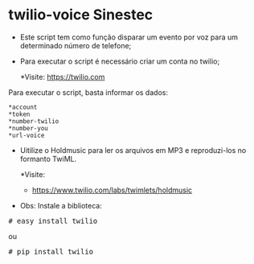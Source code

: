 # twilio-voice Sinestec

- Este script tem como função disparar um evento por voz para um determinado número de telefone;
- Para executar o script é necessário criar um conta no twilio;

	*Visite:
	https://twilio.com


Para executar o script, basta informar os dados:

	*account
	*token
	*number-twilio
	*number-you
	*url-voice

- Uitilize o Holdmusic para ler os arquivos em MP3 e reproduzi-los no formanto TwiML.
	
	*Visite:
	- https://www.twilio.com/labs/twimlets/holdmusic

- Obs: Instale a biblioteca:
<pre>
# easy_install twilio
</pre>
ou
<pre>
# pip install twilio
</pre>
